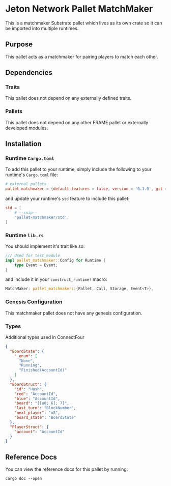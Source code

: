 # Jeton Network Pallet MatchMaker

This is a matchmaker Substrate pallet which lives as its own crate so it can be imported into multiple runtimes.

## Purpose

This pallet acts as a matchmaker for pairing players to match each other.

## Dependencies

### Traits

This pallet does not depend on any externally defined traits.

### Pallets

This pallet does not depend on any other FRAME pallet or externally developed modules.

## Installation

### Runtime `Cargo.toml`

To add this pallet to your runtime, simply include the following to your runtime's `Cargo.toml` file:

```TOML
# external pallets
pallet-matchmaker = {default-features = false, version = '0.1.0', git = 'https://github.com/JetonNetwork/pallet-jton-matchmaker.git'}
```

and update your runtime's `std` feature to include this pallet:

```TOML
std = [
    # --snip--
    'pallet-matchmaker/std',
]
```

### Runtime `lib.rs`

You should implement it's trait like so:

```rust
/// Used for test_module
impl pallet_matchmaker::Config for Runtime {
	type Event = Event;
}
```

and include it in your `construct_runtime!` macro:

```rust
MatchMaker: pallet_matchmaker::{Pallet, Call, Storage, Event<T>},
```

### Genesis Configuration

This matchmaker pallet does not have any genesis configuration.

### Types

Additional types used in ConnectFour

```json
{
  "BoardState": {
    "_enum": [
      "None",
      "Running",
      "Finished(AccountId)"
    ]
  },
  "BoardStruct": {
    "id": "Hash",
    "red": "AccountId",
    "blue": "AccountId",
    "board": "[[u8; 6]; 7]",
    "last_turn": "BlockNumber",
    "next_player": "u8",
    "board_state": "BoardState"
  },
  "PlayerStruct": {
    "account": "AccountId"
  }
}
```

## Reference Docs

You can view the reference docs for this pallet by running:

```
cargo doc --open
```
